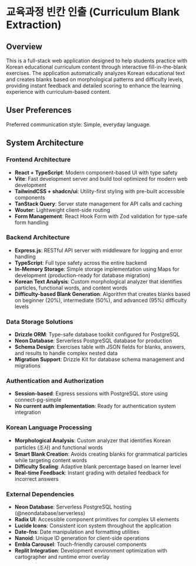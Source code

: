 # 교육과정 빈칸 인출 (Curriculum Blank Extraction)

## Overview

This is a full-stack web application designed to help students practice with Korean educational curriculum content through interactive fill-in-the-blank exercises. The application automatically analyzes Korean educational text and creates blanks based on morphological patterns and difficulty levels, providing instant feedback and detailed scoring to enhance the learning experience with curriculum-based content.

## User Preferences

Preferred communication style: Simple, everyday language.

## System Architecture

### Frontend Architecture
- **React + TypeScript**: Modern component-based UI with type safety
- **Vite**: Fast development server and build tool optimized for modern web development
- **TailwindCSS + shadcn/ui**: Utility-first styling with pre-built accessible components
- **TanStack Query**: Server state management for API calls and caching
- **Wouter**: Lightweight client-side routing
- **Form Management**: React Hook Form with Zod validation for type-safe form handling

### Backend Architecture
- **Express.js**: RESTful API server with middleware for logging and error handling
- **TypeScript**: Full type safety across the entire backend
- **In-Memory Storage**: Simple storage implementation using Maps for development (production-ready for database migration)
- **Korean Text Analysis**: Custom morphological analyzer that identifies particles, functional words, and content words
- **Difficulty-based Blank Generation**: Algorithm that creates blanks based on beginner (20%), intermediate (50%), and advanced (95%) difficulty levels

### Data Storage Solutions
- **Drizzle ORM**: Type-safe database toolkit configured for PostgreSQL
- **Neon Database**: Serverless PostgreSQL database for production
- **Schema Design**: Exercises table with JSON fields for blanks, answers, and results to handle complex nested data
- **Migration Support**: Drizzle Kit for database schema management and migrations

### Authentication and Authorization
- **Session-based**: Express sessions with PostgreSQL store using connect-pg-simple
- **No current auth implementation**: Ready for authentication system integration

### Korean Language Processing
- **Morphological Analysis**: Custom analyzer that identifies Korean particles (조사) and functional words
- **Smart Blank Creation**: Avoids creating blanks for grammatical particles while targeting content words
- **Difficulty Scaling**: Adaptive blank percentage based on learner level
- **Real-time Feedback**: Instant grading with detailed feedback for incorrect answers

### External Dependencies
- **Neon Database**: Serverless PostgreSQL hosting (@neondatabase/serverless)
- **Radix UI**: Accessible component primitives for complex UI elements
- **Lucide Icons**: Consistent icon system throughout the application
- **Date-fns**: Date manipulation and formatting utilities
- **Nanoid**: Unique ID generation for client-side operations
- **Embla Carousel**: Touch-friendly carousel components
- **Replit Integration**: Development environment optimization with cartographer and runtime error overlay